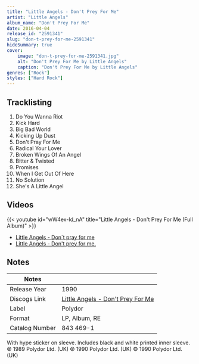 ```yaml
---
title: "Little Angels - Don't Prey For Me"
artist: "Little Angels"
album_name: "Don't Prey For Me"
date: 2016-04-04
release_id: "2591341"
slug: "don-t-prey-for-me-2591341"
hideSummary: true
cover:
    image: "don-t-prey-for-me-2591341.jpg"
    alt: "Don't Prey For Me by Little Angels"
    caption: "Don't Prey For Me by Little Angels"
genres: ["Rock"]
styles: ["Hard Rock"]
---
```

## Tracklisting
1. Do You Wanna Riot
2. Kick Hard
3. Big Bad World
4. Kicking Up Dust
5. Don't Pray For Me
6. Radical Your Lover
7. Broken Wings Of An Angel
8. Bitter & Twisted
9. Promises
10. When I Get Out Of Here
11. No Solution
12. She's A Little Angel

## Videos
{{< youtube id="wW4ex-Id_nA" title="Little Angels - Don't Prey For Me (Full Album)" >}}
- [Little Angels - Don´t pray for me](https://www.youtube.com/watch?v=H5Mx2UZ2UaA)
- [Little Angels - Don't prey for me.](https://www.youtube.com/watch?v=Az-ayGM81Yo)

## Notes
| Notes          |             |
| ---------------| ----------- |
| Release Year   | 1990 |
| Discogs Link   | [Little Angels - Don't Prey For Me](https://www.discogs.com/release/2591341-Little-Angels-Dont-Prey-For-Me) |
| Label          | Polydor |
| Format         | LP, Album, RE |
| Catalog Number | 843 469-1 |

With hype sticker on sleeve. Includes black and white printed inner sleeve.  ℗ 1989 Polydor Ltd. (UK) ℗ 1990 Polydor Ltd. (UK) © 1990 Polydor Ltd. (UK)

